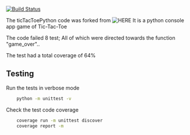 [![Build Status](https://travis-ci.com/Kudom-E/ticTacToePython.svg?branch=master)](https://travis-ci.com/Kudom-E/ticTacToePython)


The ticTacToePython code was forked from ![HERE](jac300/ticTacToePython)
It is a python console app game of Tic-Tac-Toe

The code failed 8 test;
All of which were directed towards the function "game_over"..

The test had a total coverage of 64%

## Testing
Run the tests in verbose mode
```bash
    python -m unittest -v       
```
Check the test code coverage
```bash
    coverage run -m unittest discover 
    coverage report -m   
```
